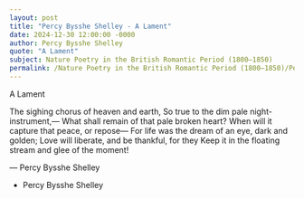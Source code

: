 ```yaml
---
layout: post
title: "Percy Bysshe Shelley - A Lament"
date: 2024-12-30 12:00:00 -0000
author: Percy Bysshe Shelley
quote: "A Lament"
subject: Nature Poetry in the British Romantic Period (1800–1850)
permalink: /Nature Poetry in the British Romantic Period (1800–1850)/Percy Bysshe Shelley/Percy Bysshe Shelley - A Lament
---
```


A Lament

The sighing chorus of heaven and earth,
So true to the dim pale night-instrument,—
What shall remain of that pale broken heart? 
When will it capture that peace, or repose—
For life was the dream of an eye, dark and golden; 
Love will liberate, and be thankful, for they
Keep it in the floating stream and glee of the moment!  

— Percy Bysshe Shelley

- Percy Bysshe Shelley
